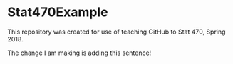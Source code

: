 # Stat470Example
This repository was created for use of teaching GitHub to Stat 470, Spring 2018.


The change I am making is adding this sentence!
